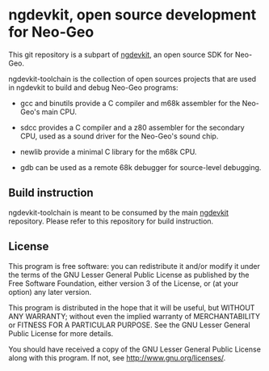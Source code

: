 # ngdevkit, open source development for Neo-Geo


This git repository is a subpart of [ngdevkit](ngdevkit), an open
source SDK for Neo-Geo.

ngdevkit-toolchain is the collection of open sources projects that
are used in ngdevkit to build and debug Neo-Geo programs:

   * gcc and binutils provide a C compiler and m68k assembler for
     the Neo-Geo's main CPU.

   * sdcc provides a C compiler and a z80 assembler for the secondary
     CPU, used as a sound driver for the Neo-Geo's sound chip.

   * newlib provide a minimal C library for the m68k CPU.

   * gdb can be used as a remote 68k debugger for source-level
     debugging.


## Build instruction

ngdevkit-toolchain is meant to be consumed by the main
[ngdevkit](ngdevkit) repository.  Please refer to this repository for
build instruction.


## License

This program is free software: you can redistribute it and/or modify
it under the terms of the GNU Lesser General Public License as
published by the Free Software Foundation, either version 3 of the
License, or (at your option) any later version.

This program is distributed in the hope that it will be useful, but
WITHOUT ANY WARRANTY; without even the implied warranty of
MERCHANTABILITY or FITNESS FOR A PARTICULAR PURPOSE. See the GNU
Lesser General Public License for more details.

You should have received a copy of the GNU Lesser General Public
License along with this program. If not, see
<http://www.gnu.org/licenses/>.


[ngdevkit]: https://github.com/dciabrin/ngdevkit
